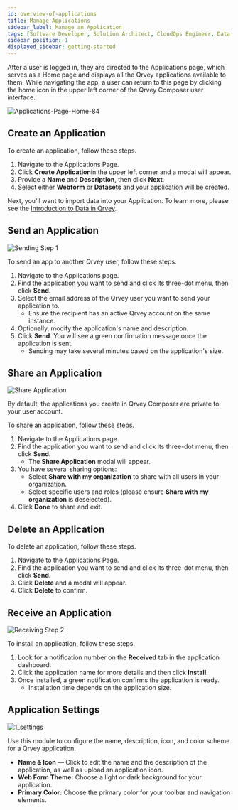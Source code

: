 ```yaml
---
id: overview-of-applications
title: Manage Applications
sidebar_label: Manage an Application
tags: [Software Developer, Solution Architect, CloudOps Engineer, Data Analyst, All Personas]
sidebar_position: 1
displayed_sidebar: getting-started
---
```


<div style={{textAlign: "justify"}}>

<!--
A Qrvey application is a self-contained analytics project that can be used directly, shared, distributed, or embedded into other software platforms. Qrvey applications connect to one or more datasets, and they typically include any number of analytics components, such as charts, reports, dashboards, and automated workflows. Qrvey applications can be created in Qrvey Composer or programmatically via API.

Each Qrvey Composer offers the following features:
* **Web Forms**. Collect data from external users by creating web forms, surveys, and quizzes.
* **Data Connections**. Create a connection to a wide range of cloud-based and on-premise data stores, document databases, columnar databases, REST APIs, JSON and CSV data files, and more. 
* **Analytics**. Analyze data using pre-built visualizations or create custom charts and metrics.
* **Dashboard Builder**. Create highly interactive dashboards and mashups of visualizations across multiple datasets. A dashboard can include any combination of forms, charts, metrics, and analytics, as well as standard web components like text, images, headers and footers. Additional features include navigation and user authentication.
* **Automation**. Create automated workflows to perform virtually any task supported in the Qrvey platform. 
-->

After a user is logged in, they are directed to the Applications page, which serves as a Home page and displays all the Qrvey applications available to them. While navigating the app, a user can return to this page by clicking the home icon in the upper left corner of the Qrvey Composer user interface.

![Applications-Page-Home-84](https://s3.amazonaws.com/cdn.qrvey.com/documentation_assets/partner-portal/qrvey-composer/intro-ui/application-page-04042024.webp)

## Create an Application

To create an application, follow these steps.
1. Navigate to the Applications Page.
2. Click **Create Application**in the upper left corner and a modal will appear. 
3. Provide a **Name** and **Description**, then click **Next**.
4. Select either **Webform** or **Datasets** and your application will be created.

Next, you'll want to import data into your Application. To learn more, please see the [Introduction to Data in Qrvey](./05-Working%20with%20Data/introduction-to-data-in-qrvey.md).

## Send an Application

![Sending Step 1](https://s3.amazonaws.com/cdn.qrvey.com/documentation_assets/ui-docs/others/3.4.8_sending/1_sending.png#thumbnail-80)

To send an app to another Qrvey user, follow these steps.
1. Navigate to the Applications page.
2. Find the application you want to send and click its three-dot menu, then click **Send**.
3. Select the email address of the Qrvey user you want to send your application to.
   - Ensure the recipient has an active Qrvey account on the same instance.
4. Optionally, modify the application's name and description.
5. Click **Send**. You will see a green confirmation message once the application is sent.
   - Sending may take several minutes based on the application's size.

## Share an Application

![Share Application](https://s3.amazonaws.com/cdn.qrvey.com/documentation_assets/partner-portal/bulk_uploads/version_84/Share-Application-84.png)

By default, the applications you create in Qrvey Composer are private to your user account.

To share an application, follow these steps.
1. Navigate to the Applications page.
2. Find the application you want to send and click its three-dot menu, then click **Send**.
   - The **Share Application** modal will appear.
3. You have several sharing options:
   - Select **Share with my organization** to share with all users in your organization.
   - Select specific users and roles (please ensure **Share with my organization** is deselected).
5. Click **Done** to share and exit.

## Delete an Application

To delete an application, follow these steps.
1. Navigate to the Applications Page.
2. Find the application you want to send and click its three-dot menu, then click **Send**.
3. Click **Delete** and a modal will appear.
4. Click **Delete** to confirm.

## Receive an Application

![Receiving Step 2](https://s3.amazonaws.com/cdn.qrvey.com/documentation_assets/ui-docs/others/3.4.8_sending/5_sending.png#thumbnail-60)

To install an application, follow these steps.
1. Look for a notification number on the **Received** tab in the application dashboard.
2. Click the application name for more details and then click **Install**.
3. Once installed, a green notification confirms the application is ready.
   - Installation time depends on the application size.

## Application Settings

![1_settings](https://s3.amazonaws.com/cdn.qrvey.com/documentation_assets/ui-docs/others/3.4.7_settings/1_settings.png#thumbnail)

Use this module to configure the name, description, icon, and color scheme for a Qrvey application.

- **Name & Icon** — Click to edit the name and the description of the application, as well as upload an application icon. 
- **Web Form Theme:** Choose a light or dark background for your application.
- **Primary Color:** Choose the primary color for your toolbar and navigation elements.

</div>